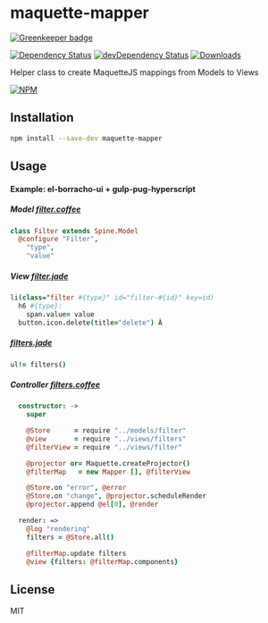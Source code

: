 # maquette-mapper

[![Greenkeeper badge](https://badges.greenkeeper.io/nextorigin/maquette-mapper.svg)](https://greenkeeper.io/)

[![Dependency Status][dependency]][david]
[![devDependency Status][dev-dependency]][david-dev]
[![Downloads][downloads]][npm]

Helper class to create MaquetteJS mappings from Models to Views

[![NPM][npm-stats]][npm]

## Installation
```sh
npm install --save-dev maquette-mapper
```

## Usage

#### Example: el-borracho-ui + gulp-pug-hyperscript

##### Model [filter.coffee](https://github.com/nextorigin/el-borracho-ui/blob/master/src/models/filter.coffee)
```coffee
class Filter extends Spine.Model
  @configure "Filter",
    "type",
    "value"
```

##### View [filter.jade](https://github.com/nextorigin/el-borracho-ui/blob/master/src/views/filter.jade)
```coffee
li(class="filter #{type}" id="filter-#{id}" key=id)
  h6 #{type}:
    span.value= value
  button.icon.delete(title="delete") Â
```

##### [filters.jade](https://github.com/nextorigin/el-borracho-ui/blob/master/src/views/filters.jade)
```coffee
ul!= filters()
```

##### Controller [filters.coffee](https://github.com/nextorigin/el-borracho-ui/blob/master/src/controllers/filters.coffee#L27)
```coffee
  constructor: ->
    super

    @Store      = require "../models/filter"
    @view       = require "../views/filters"
    @filterView = require "../views/filter"

    @projector or= Maquette.createProjector()
    @filterMap   = new Mapper [], @filterView

    @Store.on "error", @error
    @Store.on "change", @projector.scheduleRender
    @projector.append @el[0], @render

  render: =>
    @log "rendering"
    filters = @Store.all()

    @filterMap.update filters
    @view {filters: @filterMap.components}
```

## License

MIT

  [dependency]: https://img.shields.io/david/nextorigin/maquette-mapper.svg?style=flat-square
  [david]: https://david-dm.org/nextorigin/maquette-mapper
  [dev-dependency]: https://img.shields.io/david/dev/nextorigin/maquette-mapper.svg?style=flat-square
  [david-dev]: https://david-dm.org/nextorigin/maquette-mapper?type=dev
  [downloads]: https://img.shields.io/npm/dm/maquette-mapper.svg?style=flat-square
  [npm]: https://www.npmjs.org/package/maquette-mapper
  [npm-stats]: https://nodei.co/npm/maquette-mapper.png?downloads=true&downloadRank=true&stars=true

